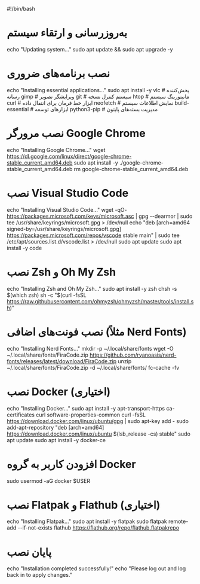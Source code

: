 #!/bin/bash

# به‌روزرسانی و ارتقاء سیستم
echo "Updating system..."
sudo apt update && sudo apt upgrade -y

# نصب برنامه‌های ضروری
echo "Installing essential applications..."
sudo apt install -y 
    vlc                # پخش‌کننده رسانه
    gimp               # ویرایشگر تصویر
    git                # سیستم کنترل نسخه
    htop               # مانیتورینگ سیستم
    curl               # ابزار خط فرمان برای انتقال داده
    neofetch          # نمایش اطلاعات سیستم
    build-essential    # ابزارهای توسعه
    python3-pip       # مدیریت بسته‌های پایتون

# نصب مرورگر Google Chrome
echo "Installing Google Chrome..."
wget https://dl.google.com/linux/direct/google-chrome-stable_current_amd64.deb
sudo apt install -y ./google-chrome-stable_current_amd64.deb
rm google-chrome-stable_current_amd64.deb

# نصب Visual Studio Code
echo "Installing Visual Studio Code..."
wget -qO- https://packages.microsoft.com/keys/microsoft.asc | gpg --dearmor | sudo tee /usr/share/keyrings/microsoft.gpg > /dev/null
echo "deb [arch=amd64 signed-by=/usr/share/keyrings/microsoft.gpg] https://packages.microsoft.com/repos/vscode stable main" | sudo tee /etc/apt/sources.list.d/vscode.list > /dev/null
sudo apt update
sudo apt install -y code

# نصب Zsh و Oh My Zsh
echo "Installing Zsh and Oh My Zsh..."
sudo apt install -y zsh
chsh -s $(which zsh)
sh -c "$(curl -fsSL https://raw.githubusercontent.com/ohmyzsh/ohmyzsh/master/tools/install.sh)"

# نصب فونت‌های اضافی (مثلاً Nerd Fonts)
echo "Installing Nerd Fonts..."
mkdir -p ~/.local/share/fonts
wget -O ~/.local/share/fonts/FiraCode.zip https://github.com/ryanoasis/nerd-fonts/releases/latest/download/FiraCode.zip
unzip ~/.local/share/fonts/FiraCode.zip -d ~/.local/share/fonts/
fc-cache -fv

# نصب Docker (اختیاری)
echo "Installing Docker..."
sudo apt install -y apt-transport-https ca-certificates curl software-properties-common
curl -fsSL https://download.docker.com/linux/ubuntu/gpg | sudo apt-key add -
sudo add-apt-repository "deb [arch=amd64] https://download.docker.com/linux/ubuntu $(lsb_release -cs) stable"
sudo apt update
sudo apt install -y docker-ce

# افزودن کاربر به گروه Docker
sudo usermod -aG docker $USER

# نصب Flatpak و Flathub (اختیاری)
echo "Installing Flatpak..."
sudo apt install -y flatpak
sudo flatpak remote-add --if-not-exists flathub https://flathub.org/repo/flathub.flatpakrepo

# پایان نصب
echo "Installation completed successfully!"
echo "Please log out and log back in to apply changes."
